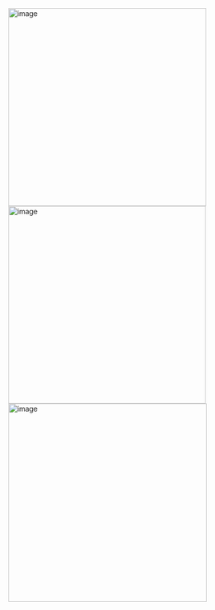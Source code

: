 <img width="396" alt="image" src="https://github.com/user-attachments/assets/cffb2b96-116a-4ea0-9fb0-e36b2b017909" />

<img width="395" alt="image" src="https://github.com/user-attachments/assets/c9de1acc-9b28-4cc2-a40f-994ca9faffb7" />

<img width="397" alt="image" src="https://github.com/user-attachments/assets/18a78018-4e7a-4379-93a4-1f6b6238eb44" />
